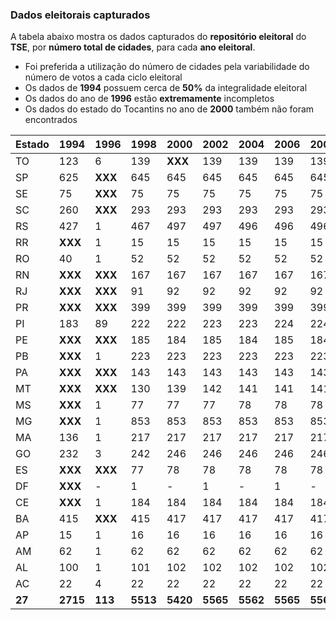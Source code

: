 ### Dados eleitorais capturados

A tabela abaixo mostra os dados capturados do **repositório eleitoral** do **TSE**, por **número total de cidades**, para cada **ano eleitoral**.

- Foi preferida a utilização do número de cidades pela variabilidade do número de votos a cada ciclo eleitoral
- Os dados de **1994** possuem cerca de **50%** da integralidade eleitoral
- Os dados do ano de **1996** estão **extremamente** incompletos
- Os dados do estado do Tocantins no ano de **2000** também não foram encontrados

| **Estado** | **1994** | **1996** | **1998** | **2000** | **2002** | **2004** | **2006** | **2008** | **2010** | **2012** | **2014** | **2016** | **2018** | **2020** |
| ---------- | -------- | -------- | -------- | -------- | -------- | -------- | -------- | -------- | -------- | -------- | -------- | -------- | -------- | -------- |
| TO         | 123      | 6        | 139      | **XXX**  | 139      | 139      | 139      | 139      | 139      | 139      | 139      | 139      | 139      | 139      |
| SP         | 625      | **XXX**  | 645      | 645      | 645      | 645      | 645      | 645      | 645      | 645      | 645      | 645      | 645      | 645      |
| SE         | 75       | **XXX**  | 75       | 75       | 75       | 75       | 75       | 75       | 75       | 75       | 75       | 75       | 75       | 75       |
| SC         | 260      | **XXX**  | 293      | 293      | 293      | 293      | 293      | 293      | 293      | 295      | 295      | 295      | 295      | 295      |
| RS         | 427      | 1        | 467      | 497      | 497      | 496      | 496      | 496      | 496      | 497      | 497      | 497      | 497      | 497      |
| RR         | **XXX**  | 1        | 15       | 15       | 15       | 15       | 15       | 15       | 15       | 15       | 15       | 15       | 15       | 15       |
| RO         | 40       | 1        | 52       | 52       | 52       | 52       | 52       | 52       | 52       | 52       | 52       | 52       | 52       | 52       |
| RN         | **XXX**  | **XXX**  | 167      | 167      | 167      | 167      | 167      | 167      | 167      | 167      | 167      | 167      | 167      | 167      |
| RJ         | **XXX**  | **XXX**  | 91       | 92       | 92       | 92       | 92       | 92       | 92       | 92       | 92       | 92       | 92       | 92       |
| PR         | **XXX**  | **XXX**  | 399      | 399      | 399      | 399      | 399      | 399      | 399      | 399      | 399      | 399      | 399      | 399      |
| PI         | 183      | 89       | 222      | 222      | 223      | 223      | 224      | 224      | 224      | 224      | 224      | 224      | 224      | 224      |
| PE         | **XXX**  | **XXX**  | 185      | 184      | 185      | 184      | 185      | 184      | 185      | 184      | 185      | 184      | 185      | 184      |
| PB         | **XXX**  | 1        | 223      | 223      | 223      | 223      | 223      | 223      | 223      | 223      | 223      | 223      | 223      | 223      |
| PA         | **XXX**  | **XXX**  | 143      | 143      | 143      | 143      | 143      | 143      | 144      | 144      | 144      | 144      | 144      | 144      |
| MT         | **XXX**  | **XXX**  | 130      | 139      | 142      | 141      | 141      | 141      | 141      | 141      | 141      | 141      | 141      | 141      |
| MS         | **XXX**  | 1        | 77       | 77       | 77       | 78       | 78       | 78       | 79       | 79       | 79       | 79       | 79       | 79       |
| MG         | **XXX**  | 1        | 853      | 853      | 853      | 853      | 853      | 853      | 853      | 853      | 853      | 853      | 853      | 853      |
| MA         | 136      | 1        | 217      | 217      | 217      | 217      | 217      | 217      | 217      | 217      | 217      | 217      | 217      | 217      |
| GO         | 232      | 3        | 242      | 246      | 246      | 246      | 246      | 246      | 246      | 246      | 246      | 246      | 246      | 246      |
| ES         | **XXX**  | **XXX**  | 77       | 78       | 78       | 78       | 78       | 78       | 78       | 78       | 78       | 78       | 78       | 78       |
| DF         | **XXX**  | -        | 1        | -        | 1        | -        | 1        | -        | 1        | -        | 1        | -        | 1        | -        |
| CE         | **XXX**  | 1        | 184      | 184      | 184      | 184      | 184      | 184      | 184      | 184      | 184      | 184      | 184      | 184      |
| BA         | 415      | **XXX**  | 415      | 417      | 417      | 417      | 417      | 417      | 417      | 417      | 417      | 417      | 417      | 417      |
| AP         | 15       | 1        | 16       | 16       | 16       | 16       | 16       | 16       | 16       | 16       | 16       | 16       | 16       | 16       |
| AM         | 62       | 1        | 62       | 62       | 62       | 62       | 62       | 62       | 62       | 62       | 62       | 62       | 62       | 62       |
| AL         | 100      | 1        | 101      | 102      | 102      | 102      | 102      | 102      | 102      | 102      | 102      | 102      | 102      | 102      |
| AC         | 22       | 4        | 22       | 22       | 22       | 22       | 22       | 22       | 22       | 22       | 22       | 22       | 22       | 22       |
| **27**     | **2715** | **113**  | **5513** | **5420** | **5565** | **5562** | **5565** | **5563** | **5567** | **5568** | **5570** | **5568** | **5570** | **5568** |
